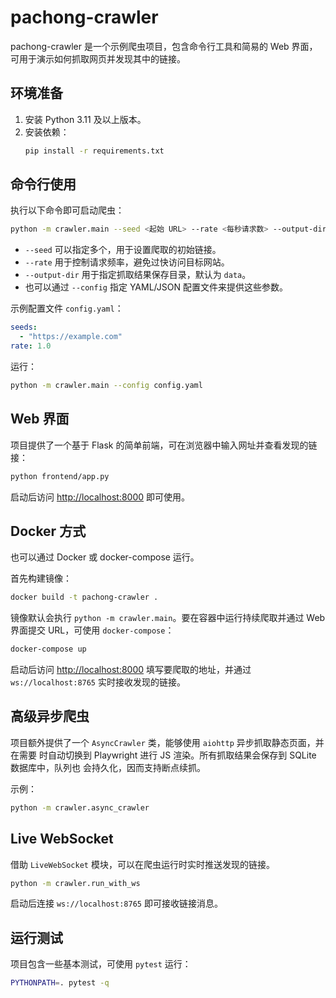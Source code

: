 # pachong-crawler

pachong-crawler 是一个示例爬虫项目，包含命令行工具和简易的 Web 界面，可用于演示如何抓取网页并发现其中的链接。

## 环境准备

1. 安装 Python 3.11 及以上版本。
2. 安装依赖：
   ```bash
   pip install -r requirements.txt
   ```

## 命令行使用

执行以下命令即可启动爬虫：

```bash
python -m crawler.main --seed <起始 URL> --rate <每秒请求数> --output-dir out
```

- `--seed` 可以指定多个，用于设置爬取的初始链接。
- `--rate` 用于控制请求频率，避免过快访问目标网站。
- `--output-dir` 用于指定抓取结果保存目录，默认为 `data`。
- 也可以通过 `--config` 指定 YAML/JSON 配置文件来提供这些参数。

示例配置文件 `config.yaml`：

```yaml
seeds:
  - "https://example.com"
rate: 1.0
```

运行：

```bash
python -m crawler.main --config config.yaml
```

## Web 界面

项目提供了一个基于 Flask 的简单前端，可在浏览器中输入网址并查看发现的链接：

```bash
python frontend/app.py
```

启动后访问 <http://localhost:8000> 即可使用。

## Docker 方式

也可以通过 Docker 或 docker-compose 运行。

首先构建镜像：

```bash
docker build -t pachong-crawler .
```

镜像默认会执行 `python -m crawler.main`。要在容器中运行持续爬取并通过 Web 界面提交 URL，可使用 `docker-compose`：

```bash
docker-compose up
```

启动后访问 <http://localhost:8000> 填写要爬取的地址，并通过 `ws://localhost:8765` 实时接收发现的链接。

## 高级异步爬虫

项目额外提供了一个 `AsyncCrawler` 类，能够使用 `aiohttp` 异步抓取静态页面，并在需要
时自动切换到 Playwright 进行 JS 渲染。所有抓取结果会保存到 SQLite 数据库中，队列也
会持久化，因而支持断点续抓。

示例：

```bash
python -m crawler.async_crawler
```

## Live WebSocket

借助 `LiveWebSocket` 模块，可以在爬虫运行时实时推送发现的链接。

```bash
python -m crawler.run_with_ws
```

启动后连接 `ws://localhost:8765` 即可接收链接消息。

## 运行测试

项目包含一些基本测试，可使用 `pytest` 运行：

```bash
PYTHONPATH=. pytest -q
```

